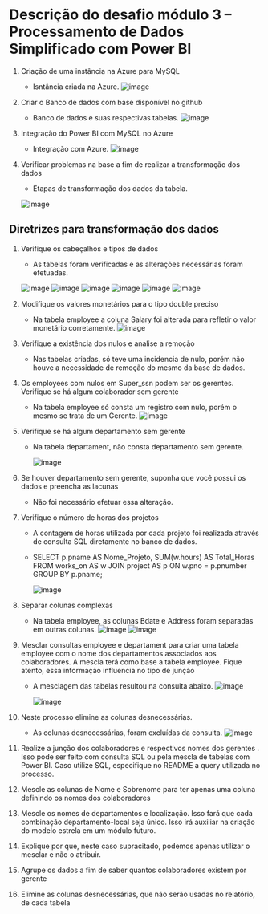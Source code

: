 # Descrição do desafio módulo 3 – Processamento de Dados Simplificado com Power BI

1. Criação de uma instância na Azure para MySQL
   * Isntância criada na Azure.
      ![image](https://github.com/user-attachments/assets/d708586f-9d25-40d8-8c27-6b3f111c07cc)
2. Criar o Banco de dados com base disponível no github
   * Banco de dados e suas respectivas tabelas.
      ![image](https://github.com/user-attachments/assets/865684da-242c-4acb-b28d-5b69c016d357)

3. Integração do Power BI com MySQL no Azure
   * Integração com Azure.
     ![image](https://github.com/user-attachments/assets/653cbe6e-cd6b-4555-937f-2b756fc800cf)

4. Verificar problemas na base a fim de realizar a transformação dos dados
   * Etapas de transformação dos dados da tabela.
     
    ![image](https://github.com/user-attachments/assets/2763b743-21a1-43fd-b429-b70ba870420a)


## Diretrizes para transformação dos dados

1. Verifique os cabeçalhos e tipos de dados
   * As tabelas foram verificadas e as alterações necessárias foram efetuadas.
   
    ![image](https://github.com/user-attachments/assets/99d4f8f8-b90a-4dad-ab2c-b630b92b59fb)
     ![image](https://github.com/user-attachments/assets/2d8a2bf7-7439-40cc-89b5-026e77075c5d)
     ![image](https://github.com/user-attachments/assets/11662e3f-fc10-4ee1-a5c2-36f7a0094bb0)
     ![image](https://github.com/user-attachments/assets/64a1c97a-30f1-45eb-b79e-51ac79d62ef1)
     ![image](https://github.com/user-attachments/assets/edc28759-59ba-4d59-9503-10d9dd0f44e2)
     ![image](https://github.com/user-attachments/assets/7979a5cf-75b5-4ae9-af43-54f38e9b1650)

2. Modifique os valores monetários para o tipo double preciso
   * Na tabela employee a coluna Salary foi alterada para refletir o valor monetário corretamente.
     ![image](https://github.com/user-attachments/assets/e3acfa08-9a7c-464c-b66f-a783a209ae97)

3. Verifique a existência dos nulos e analise a remoção
   * Nas tabelas criadas, só teve uma incidencia de nulo, porém não houve a necessidade de remoção do mesmo da base de dados.

4. Os employees com nulos em Super_ssn podem ser os gerentes. Verifique se há algum colaborador sem gerente
   * Na tabela employee só consta um registro com nulo, porém o mesmo se trata de um Gerente.
   ![image](https://github.com/user-attachments/assets/b8012361-3023-4a26-8fdd-a2f90d98f247)

5. Verifique se há algum departamento sem gerente
   * Na tabela departament, não consta departamento sem gerente.
     
      ![image](https://github.com/user-attachments/assets/ac69ed36-7bf8-4e1b-9afa-5592e55d8ff8)

6. Se houver departamento sem gerente, suponha que você possui os dados e preencha as lacunas
   * Não foi necessário efetuar essa alteração.

8. Verifique o número de horas dos projetos
   * A contagem de horas utilizada por cada projeto foi realizada através de consulta SQL diretamente no banco de dados.
   * SELECT p.pname AS Nome_Projeto, SUM(w.hours) AS Total_Horas
    FROM works_on AS w
    JOIN project AS p ON w.pno = p.pnumber
    GROUP BY p.pname;
   
      ![image](https://github.com/user-attachments/assets/dfcf06e3-07f9-4af3-8d80-d17c009b9382)

10. Separar colunas complexas
    * Na tabela employee, as colunas Bdate e Address foram separadas em outras colunas.
      ![image](https://github.com/user-attachments/assets/e29215c8-24b0-425d-b9b9-6c4f01af08e5)
      ![image](https://github.com/user-attachments/assets/c4bf8721-a0b9-46c7-9cc0-83c95087f526)

11. Mesclar consultas employee e departament para criar uma tabela employee com o nome dos departamentos associados aos colaboradores. A mescla terá como base a tabela employee. Fique atento, essa informação influencia no tipo de junção
    * A mesclagem das tabelas resultou na consulta abaixo.
      ![image](https://github.com/user-attachments/assets/9a557244-9a0e-4b07-9e4e-1e5c769de84e)

      ![image](https://github.com/user-attachments/assets/5183cc53-a1b3-4b72-8a78-cfb6df38444c)

13. Neste processo elimine as colunas desnecessárias.
    * As colunas desnecessárias, foram excluídas da consulta.
      ![image](https://github.com/user-attachments/assets/dc7185b0-9324-4e74-bd7f-0327f71abd4c)


14. Realize a junção dos colaboradores e respectivos nomes dos gerentes . Isso pode ser feito com consulta SQL ou pela mescla de tabelas com Power BI. Caso utilize SQL, especifique no README a query utilizada no processo.

16. Mescle as colunas de Nome e Sobrenome para ter apenas uma coluna definindo os nomes dos colaboradores

17. Mescle os nomes de departamentos e localização. Isso fará que cada combinação departamento-local seja único. Isso irá auxiliar na criação do modelo estrela em um módulo futuro.
      
18. Explique por que, neste caso supracitado, podemos apenas utilizar o mesclar e não o atribuir.


19. Agrupe os dados a fim de saber quantos colaboradores existem por gerente

20. Elimine as colunas desnecessárias, que não serão usadas no relatório, de cada tabela
